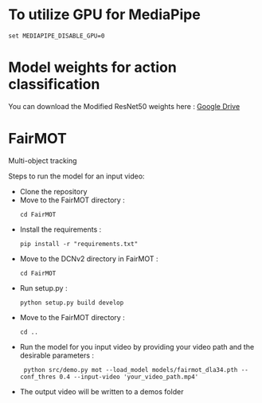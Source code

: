# To utilize GPU for MediaPipe 
  ```shell
 set MEDIAPIPE_DISABLE_GPU=0
  ```
# Model weights for action classification

You can download the Modified ResNet50 weights here  : [Google Drive](https://drive.google.com/file/d/17cIIypzvXRlMo1fVcDBh2rGQVEsU5txx/view?usp=sharing)

# FairMOT
Multi-object tracking 

Steps to run the model for an input video:

* Clone the repository
* Move to the FairMOT directory :
  ```shell
  cd FairMOT
  ```
* Install the requirements :
  ```shell
  pip install -r "requirements.txt"
  ```
* Move to the DCNv2 directory in FairMOT : 
    ```shell
   cd FairMOT
  ```
* Run setup.py :
  ```shell
  python setup.py build develop
  ``` 
* Move to the FairMOT directory :
  ``` shell
  cd ..
  ```
* Run the model for you input video by providing your video path and the desirable parameters :
  ```shell
   python src/demo.py mot --load_model models/fairmot_dla34.pth --conf_thres 0.4 --input-video 'your_video_path.mp4'
  ```
* The output video will be written to a demos folder
